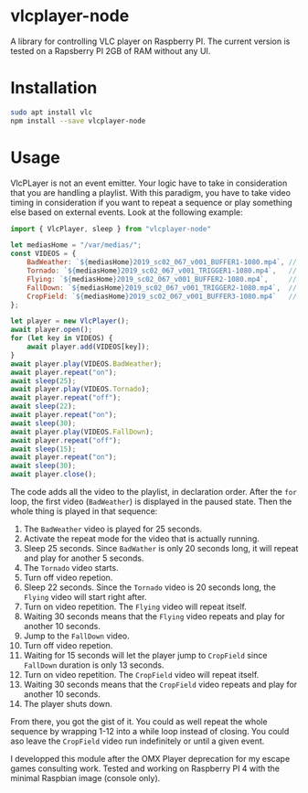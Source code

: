 # vlcplayer-node
A library for controlling VLC player on Raspberry PI. The current version is tested on a Rapsberry
PI 2GB of RAM without any UI.

# Installation
```bash
sudo apt install vlc
npm install --save vlcplayer-node
```
# Usage
VlcPLayer is not an event emitter. Your logic have to take in consideration that you are handling
a playlist. With this paradigm, you have to take video timing in consideration if you want to
repeat a sequence or play something else based on external events. Look at the following example:

```javascript
import { VlcPlayer, sleep } from "vlcplayer-node"

let mediasHome = "/var/medias/";
const VIDEOS = {
    BadWeather: `${mediasHome}2019_sc02_067_v001_BUFFER1-1080.mp4`, // 20 seconds
    Tornado: `${mediasHome}2019_sc02_067_v001_TRIGGER1-1080.mp4`,   // 20 seconds
    Flying: `${mediasHome}2019_sc02_067_v001_BUFFER2-1080.mp4`,     // 20 seconds
    FallDown: `${mediasHome}2019_sc02_067_v001_TRIGGER2-1080.mp4`,  // 13 seconds
    CropField: `${mediasHome}2019_sc02_067_v001_BUFFER3-1080.mp4`   // 20 seconds
};

let player = new VlcPlayer();
await player.open();
for (let key in VIDEOS) {
    await player.add(VIDEOS[key]);
}
await player.play(VIDEOS.BadWeather);
await player.repeat("on");
await sleep(25);
await player.play(VIDEOS.Tornado);
await player.repeat("off");
await sleep(22);
await player.repeat("on");
await sleep(30);
await player.play(VIDEOS.FallDown);
await player.repeat("off");
await sleep(15);
await player.repeat("on");
await sleep(30);
await player.close();
```

The code adds all the video to the playlist, in declaration order. After the `for` loop,
the first video (`BadWeather`) is displayed in the paused state. Then the
whole thing is played in that sequence:

  1. The `BadWeather` video is played for 25 seconds.
  2. Activate the repeat mode for the video that is actually running.
  3. Sleep 25 seconds. Since `BadWather` is only 20 seconds long, it will repeat and play for another 5 seconds.
  4. The `Tornado` video starts.
  5. Turn off video repetion.
  6. Sleep 22 seconds. Since the `Tornado` video is 20 seconds long, the `Flying` video will start right after.
  7. Turn on video repetition. The `Flying` video will repeat itself.
  8. Waiting 30 seconds means that the `Flying` video repeats and play for another 10 seconds.
  9. Jump to the `FallDown` video.
  10. Turn off video repetion.
  11. Waiting for 15 seconds will let the player jump to `CropField` since `FallDown` duration is only 13 seconds.
  12. Turn on video repetition. The `CropField` video will repeat itself.
  13. Waiting 30 seconds means that the `CropField` video repeats and play for another 10 seconds.
  14. The player shuts down.

From there, you got the gist of it. You could as well repeat the whole sequence by wrapping 1-12
into a while loop instead of closing. You could aso leave the `CropField` video run indefinitely
or until a given event.

I developped this module after the OMX Player deprecation for my escape games consulting work.
Tested and working on Raspberry PI 4 with the minimal Raspbian image (console only).